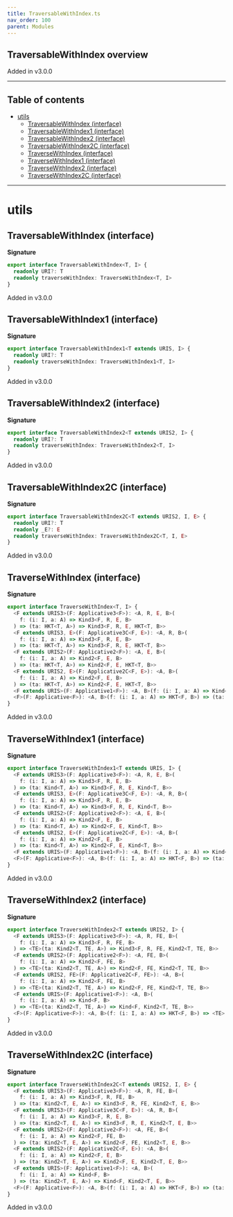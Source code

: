 ```yaml
---
title: TraversableWithIndex.ts
nav_order: 100
parent: Modules
---
```


## TraversableWithIndex overview

Added in v3.0.0

---

<h2 class="text-delta">Table of contents</h2>

- [utils](#utils)
  - [TraversableWithIndex (interface)](#traversablewithindex-interface)
  - [TraversableWithIndex1 (interface)](#traversablewithindex1-interface)
  - [TraversableWithIndex2 (interface)](#traversablewithindex2-interface)
  - [TraversableWithIndex2C (interface)](#traversablewithindex2c-interface)
  - [TraverseWithIndex (interface)](#traversewithindex-interface)
  - [TraverseWithIndex1 (interface)](#traversewithindex1-interface)
  - [TraverseWithIndex2 (interface)](#traversewithindex2-interface)
  - [TraverseWithIndex2C (interface)](#traversewithindex2c-interface)

---

# utils

## TraversableWithIndex (interface)

**Signature**

```ts
export interface TraversableWithIndex<T, I> {
  readonly URI?: T
  readonly traverseWithIndex: TraverseWithIndex<T, I>
}
```

Added in v3.0.0

## TraversableWithIndex1 (interface)

**Signature**

```ts
export interface TraversableWithIndex1<T extends URIS, I> {
  readonly URI?: T
  readonly traverseWithIndex: TraverseWithIndex1<T, I>
}
```

Added in v3.0.0

## TraversableWithIndex2 (interface)

**Signature**

```ts
export interface TraversableWithIndex2<T extends URIS2, I> {
  readonly URI?: T
  readonly traverseWithIndex: TraverseWithIndex2<T, I>
}
```

Added in v3.0.0

## TraversableWithIndex2C (interface)

**Signature**

```ts
export interface TraversableWithIndex2C<T extends URIS2, I, E> {
  readonly URI?: T
  readonly _E?: E
  readonly traverseWithIndex: TraverseWithIndex2C<T, I, E>
}
```

Added in v3.0.0

## TraverseWithIndex (interface)

**Signature**

```ts
export interface TraverseWithIndex<T, I> {
  <F extends URIS3>(F: Applicative3<F>): <A, R, E, B>(
    f: (i: I, a: A) => Kind3<F, R, E, B>
  ) => (ta: HKT<T, A>) => Kind3<F, R, E, HKT<T, B>>
  <F extends URIS3, E>(F: Applicative3C<F, E>): <A, R, B>(
    f: (i: I, a: A) => Kind3<F, R, E, B>
  ) => (ta: HKT<T, A>) => Kind3<F, R, E, HKT<T, B>>
  <F extends URIS2>(F: Applicative2<F>): <A, E, B>(
    f: (i: I, a: A) => Kind2<F, E, B>
  ) => (ta: HKT<T, A>) => Kind2<F, E, HKT<T, B>>
  <F extends URIS2, E>(F: Applicative2C<F, E>): <A, B>(
    f: (i: I, a: A) => Kind2<F, E, B>
  ) => (ta: HKT<T, A>) => Kind2<F, E, HKT<T, B>>
  <F extends URIS>(F: Applicative1<F>): <A, B>(f: (i: I, a: A) => Kind<F, B>) => (ta: HKT<T, A>) => Kind<F, HKT<T, B>>
  <F>(F: Applicative<F>): <A, B>(f: (i: I, a: A) => HKT<F, B>) => (ta: HKT<T, A>) => HKT<F, HKT<T, B>>
}
```

Added in v3.0.0

## TraverseWithIndex1 (interface)

**Signature**

```ts
export interface TraverseWithIndex1<T extends URIS, I> {
  <F extends URIS3>(F: Applicative3<F>): <A, R, E, B>(
    f: (i: I, a: A) => Kind3<F, R, E, B>
  ) => (ta: Kind<T, A>) => Kind3<F, R, E, Kind<T, B>>
  <F extends URIS3, E>(F: Applicative3C<F, E>): <A, R, B>(
    f: (i: I, a: A) => Kind3<F, R, E, B>
  ) => (ta: Kind<T, A>) => Kind3<F, R, E, Kind<T, B>>
  <F extends URIS2>(F: Applicative2<F>): <A, E, B>(
    f: (i: I, a: A) => Kind2<F, E, B>
  ) => (ta: Kind<T, A>) => Kind2<F, E, Kind<T, B>>
  <F extends URIS2, E>(F: Applicative2C<F, E>): <A, B>(
    f: (i: I, a: A) => Kind2<F, E, B>
  ) => (ta: Kind<T, A>) => Kind2<F, E, Kind<T, B>>
  <F extends URIS>(F: Applicative1<F>): <A, B>(f: (i: I, a: A) => Kind<F, B>) => (ta: Kind<T, A>) => Kind<F, Kind<T, B>>
  <F>(F: Applicative<F>): <A, B>(f: (i: I, a: A) => HKT<F, B>) => (ta: Kind<T, A>) => HKT<F, Kind<T, B>>
}
```

Added in v3.0.0

## TraverseWithIndex2 (interface)

**Signature**

```ts
export interface TraverseWithIndex2<T extends URIS2, I> {
  <F extends URIS3>(F: Applicative3<F>): <A, R, FE, B>(
    f: (i: I, a: A) => Kind3<F, R, FE, B>
  ) => <TE>(ta: Kind2<T, TE, A>) => Kind3<F, R, FE, Kind2<T, TE, B>>
  <F extends URIS2>(F: Applicative2<F>): <A, FE, B>(
    f: (i: I, a: A) => Kind2<F, FE, B>
  ) => <TE>(ta: Kind2<T, TE, A>) => Kind2<F, FE, Kind2<T, TE, B>>
  <F extends URIS2, FE>(F: Applicative2C<F, FE>): <A, B>(
    f: (i: I, a: A) => Kind2<F, FE, B>
  ) => <TE>(ta: Kind2<T, TE, A>) => Kind2<F, FE, Kind2<T, TE, B>>
  <F extends URIS>(F: Applicative1<F>): <A, B>(
    f: (i: I, a: A) => Kind<F, B>
  ) => <TE>(ta: Kind2<T, TE, A>) => Kind<F, Kind2<T, TE, B>>
  <F>(F: Applicative<F>): <A, B>(f: (i: I, a: A) => HKT<F, B>) => <TE>(ta: Kind2<T, TE, A>) => HKT<F, Kind2<T, TE, B>>
}
```

Added in v3.0.0

## TraverseWithIndex2C (interface)

**Signature**

```ts
export interface TraverseWithIndex2C<T extends URIS2, I, E> {
  <F extends URIS3>(F: Applicative3<F>): <A, R, FE, B>(
    f: (i: I, a: A) => Kind3<F, R, FE, B>
  ) => (ta: Kind2<T, E, A>) => Kind3<F, R, FE, Kind2<T, E, B>>
  <F extends URIS3>(F: Applicative3C<F, E>): <A, R, B>(
    f: (i: I, a: A) => Kind3<F, R, E, B>
  ) => (ta: Kind2<T, E, A>) => Kind3<F, R, E, Kind2<T, E, B>>
  <F extends URIS2>(F: Applicative2<F>): <A, FE, B>(
    f: (i: I, a: A) => Kind2<F, FE, B>
  ) => (ta: Kind2<T, E, A>) => Kind2<F, FE, Kind2<T, E, B>>
  <F extends URIS2>(F: Applicative2C<F, E>): <A, B>(
    f: (i: I, a: A) => Kind2<F, E, B>
  ) => (ta: Kind2<T, E, A>) => Kind2<F, E, Kind2<T, E, B>>
  <F extends URIS>(F: Applicative1<F>): <A, B>(
    f: (i: I, a: A) => Kind<F, B>
  ) => (ta: Kind2<T, E, A>) => Kind<F, Kind2<T, E, B>>
  <F>(F: Applicative<F>): <A, B>(f: (i: I, a: A) => HKT<F, B>) => (ta: Kind2<T, E, A>) => HKT<F, Kind2<T, E, B>>
}
```

Added in v3.0.0
